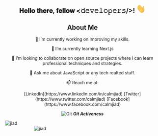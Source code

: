 <div align="center">
<h2> 𝐇𝐞𝐥𝐥𝐨 𝐭𝐡𝐞𝐫𝐞, 𝐟𝐞𝐥𝐥𝐨𝐰 <𝚍𝚎𝚟𝚎𝚕𝚘𝚙𝚎𝚛𝚜/>! <img src="https://github.com/ABSphreak/ABSphreak/blob/master/gifs/Hi.gif" width="30px"></h2>
</div>

<h2 align="center">About Me</h2

<div align="center">
<p align="center">🔭 I’m currently working on improving my skills.</p>
<p align="center">🌱 I’m currently learning Next.js</p>
<p align="center">👯 I’m looking to collaborate on open source projects where I can learn professional techniques and strategies.</p>
<p align="center">💬 Ask me about JavaScript or any tech realted stuff.</p>
<p align="center">📫 Reach me at: </p>
 <p align="center">
 [LinkedIn](https://www.linkedin.com/in/calmjiad)
 [Twitter](https://www.twitter.com/calmjiad)
 [Facebook](https://www.facebook.com/calmjiad)
 </p>
</div>


<p align="center">
 <img src="https://media.giphy.com/media/W5eoZHPpUx9sapR0eu/giphy.gif" width="30px" alt="Git"/>&nbsp;<i><b>Git Activeness</b></i></p>

<p><img align="left" src="https://github-readme-stats.vercel.app/api/top-langs?username=calmjiad&show_icons=true&locale=en&layout=compact&theme=chartreuse-dark" alt="jiad" width="410"></p>
<p>&nbsp;<img align="right" src="https://github-readme-stats.vercel.app/api?username=calmjiad&show_icons=true&locale=en&theme=chartreuse-dark" alt="jiad" width="410"></p>

